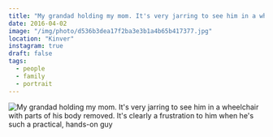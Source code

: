 ```yaml
---
title: "My grandad holding my mom. It's very jarring to see him in a wheelchair with parts of his body removed. It's clearly a frustration to him when he's such a practical, hands-on guy"
date: 2016-04-02
image: "/img/photo/d536b3dea17f2ba3e3b1a4b65b417377.jpg"
location: "Kinver"
instagram: true
draft: false
tags:
  - people
  - family
  - portrait
---
```


![My grandad holding my mom. It's very jarring to see him in a wheelchair with parts of his body removed. It's clearly a frustration to him when he's such a practical, hands-on guy](/img/photo/d536b3dea17f2ba3e3b1a4b65b417377.jpg)
